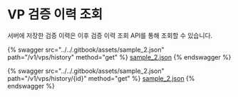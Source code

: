 # VP 검증 이력 조회

서버에 저장한 검증 이력은 이후 검증 이력 조회 API를 통해 조회할 수 있습니다.

{% swagger src="../../.gitbook/assets/sample_2.json" path="/v1/vps/history" method="get" %}
[sample_2.json](../../.gitbook/assets/sample_2.json)
{% endswagger %}

{% swagger src="../../.gitbook/assets/sample_2.json" path="/v1/vps/history/{id}" method="get" %}
[sample_2.json](../../.gitbook/assets/sample_2.json)
{% endswagger %}
